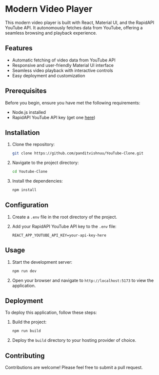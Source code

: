 # Modern Video Player

This modern video player is built with React, Material UI, and the RapidAPI YouTube API. It autonomously fetches data from YouTube, offering a seamless browsing and playback experience.

## Features

- Automatic fetching of video data from YouTube API
- Responsive and user-friendly Material UI interface
- Seamless video playback with interactive controls
- Easy deployment and customization

## Prerequisites

Before you begin, ensure you have met the following requirements:

- Node.js installed
- RapidAPI YouTube API key (get one [here](https://rapidapi.com/omarmhaimdat/api/youtube-v2/))

## Installation

1. Clone the repository:

   ```bash
   git clone https://github.com/panditvishnuu/YouTube-Clone.git
   ```

2. Navigate to the project directory:

   ```bash
   cd Youtube-Clone
   ```

3. Install the dependencies:

   ```bash
   npm install
   ```

## Configuration

1. Create a `.env` file in the root directory of the project.

2. Add your RapidAPI YouTube API key to the `.env` file:

   ```plaintext
   REACT_APP_YOUTUBE_API_KEY=your-api-key-here
   ```

## Usage

1. Start the development server:

   ```bash
   npm run dev
   ```

2. Open your browser and navigate to `http://localhost:5173` to view the application.

## Deployment

To deploy this application, follow these steps:

1. Build the project:

   ```bash
   npm run build
   ```

2. Deploy the `build` directory to your hosting provider of choice.

## Contributing

Contributions are welcome! Please feel free to submit a pull request.

